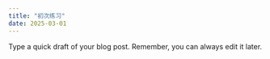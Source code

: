 ```yaml
---
title: "初次练习"
date: 2025-03-01
---
```

Type a quick draft of your blog post. Remember, you can always edit it later.
